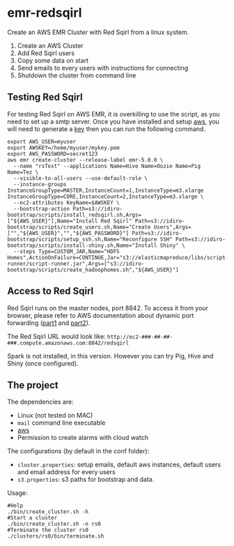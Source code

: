 # emr-redsqirl

Create an AWS EMR Cluster with Red Sqirl from a linux system.

1. Create an AWS Cluster
2. Add Red Sqirl users
3. Copy some data on start
3. Send emails to every users with instructions for connecting
4. Shutdown the cluster from command line

## Testing Red Sqirl

For testing Red Sqirl on AWS EMR, it is overkilling to use the script, as you need to set up a smtp server.
Once you have installed and setup [aws](http://docs.aws.amazon.com/cli/latest/userguide/installing.html), you will need to generate a [key](http://docs.aws.amazon.com/AWSEC2/latest/UserGuide/ec2-key-pairs.html)
then you can run the following command.

```
export AWS_USER=myuser
export AWSKEY=/home/myuser/mykey.pem
export AWS_PASSWORD=secret123
aws emr create-cluster --release-label emr-5.0.0 \
  --name "rsTest" --applications Name=Hive Name=Oozie Name=Pig Name=Tez \
  --visible-to-all-users --use-default-role \
  --instance-groups InstanceGroupType=MASTER,InstanceCount=1,InstanceType=m3.xlarge InstanceGroupType=CORE,InstanceCount=2,InstanceType=m3.xlarge \
  --ec2-attributes KeyName=$AWSKEY \
  --bootstrap-action Path=s3://idiro-bootstrap/scripts/install_redsqirl.sh,Args=["${AWS_USER}"],Name="Install Red Sqirl" Path=s3://idiro-bootstrap/scripts/create_users.sh,Name="Create Users",Args=["","${AWS_USER}","","${AWS_PASSWORD}"] Path=s3://idiro-bootstrap/scripts/setup_ssh.sh,Name="Reconfigure SSH" Path=s3://idiro-bootstrap/scripts/install-shiny.sh,Name="Install Shiny" \
  --steps Type=CUSTOM_JAR,Name="HDFS Homes",ActionOnFailure=CONTINUE,Jar="s3://elasticmapreduce/libs/script-runner/script-runner.jar",Args=["s3://idiro-bootstrap/scripts/create_hadoophomes.sh","${AWS_USER}"]
```

## Access to Red Sqirl

Red Sqirl runs on the master nodes, port 8842.
To access it from your browser, please refer to AWS documentation about dynamic port forwarding ([part1](http://docs.aws.amazon.com/ElasticMapReduce/latest/DeveloperGuide/emr-ssh-tunnel.html) and [part2](http://docs.aws.amazon.com/ElasticMapReduce/latest/DeveloperGuide/emr-connect-master-node-proxy.html)).

   The Red Sqirl URL would look like: `http://ec2-###-##-##-###.compute.amazonaws.com:8842/redsqirl`

   Spark is not installed, in this version. However you can try Pig, Hive and Shiny (once configured).
   
## The project

The dependencies are:
* Linux (not tested on MAC)
* `mail` command line executable
* [aws](http://docs.aws.amazon.com/cli/latest/userguide/installing.html)
* Permission to create alarms with cloud watch

The configurations (by default in the conf folder):
* `cluster.properties`: setup emails, default aws instances, default users and email address for every users
* `s3.properties`: s3 paths for bootstrap and data.

Usage:
```
#Help
./bin/create_cluster.sh -h
#Start a cluster
./bin/create_cluster.sh -n rs0
#Terminate the cluster rs0
./clusters/rs0/bin/terminate.sh
```
